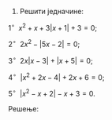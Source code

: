 1. Решити једначине:

$1^{\circ}$ $\ x^2 + x + 3|x + 1| + 3 = 0;$

$2^{\circ}$ $\ 2x^2 - |5x - 2| = 0;$

$3^{\circ}$ $\ 2x|x - 3| + |x+5| = 0;$

$4^{\circ}$ $\ |x^2 + 2x - 4| + 2x + 6 = 0;$

$5^{\circ}$ $\ |x^2 - x + 2| - x + 3 = 0.$

Решење: